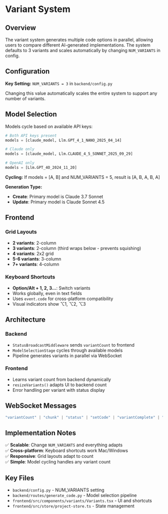 # Variant System

## Overview

The variant system generates multiple code options in parallel, allowing users to compare different AI-generated implementations. The system defaults to 3 variants and scales automatically by changing `NUM_VARIANTS` in config.

## Configuration

**Key Setting:** `NUM_VARIANTS = 3` in `backend/config.py`

Changing this value automatically scales the entire system to support any number of variants.

## Model Selection

Models cycle based on available API keys:

```python
# Both API keys present
models = [claude_model, Llm.GPT_4_1_NANO_2025_04_14]

# Claude only  
models = [claude_model, Llm.CLAUDE_4_5_SONNET_2025_09_29]

# OpenAI only
models = [Llm.GPT_4O_2024_11_20]
```

**Cycling:** If models = [A, B] and NUM_VARIANTS = 5, result is [A, B, A, B, A]

**Generation Type:**
- **Create**: Primary model is Claude 3.7 Sonnet
- **Update**: Primary model is Claude Sonnet 4.5

## Frontend

### Grid Layouts
- **2 variants**: 2-column 
- **3 variants**: 2-column (third wraps below - prevents squishing)
- **4 variants**: 2x2 grid  
- **5-6 variants**: 3-column 
- **7+ variants**: 4-column

### Keyboard Shortcuts
- **Option/Alt + 1, 2, 3...**: Switch variants
- Works globally, even in text fields
- Uses `event.code` for cross-platform compatibility
- Visual indicators show ⌥1, ⌥2, ⌥3

## Architecture

### Backend
- `StatusBroadcastMiddleware` sends `variantCount` to frontend
- `ModelSelectionStage` cycles through available models
- Pipeline generates variants in parallel via WebSocket

### Frontend  
- Learns variant count from backend dynamically
- `resizeVariants()` adapts UI to backend count
- Error handling per variant with status display

## WebSocket Messages

```typescript
"variantCount" | "chunk" | "status" | "setCode" | "variantComplete" | "variantError"
```

## Implementation Notes

✅ **Scalable**: Change `NUM_VARIANTS` and everything adapts  
✅ **Cross-platform**: Keyboard shortcuts work Mac/Windows  
✅ **Responsive**: Grid layouts adapt to count  
✅ **Simple**: Model cycling handles any variant count  

## Key Files

- `backend/config.py` - NUM_VARIANTS setting
- `backend/routes/generate_code.py` - Model selection pipeline  
- `frontend/src/components/variants/Variants.tsx` - UI and shortcuts
- `frontend/src/store/project-store.ts` - State management
